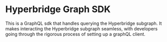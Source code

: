 # Hyperbridge Graph SDK

This is a GraphQL sdk that handles querying the Hyperbridge subgraph. It makes interacting the Hyperbridge subgraph seamless, with developers going through the rigorous process of setting up a graphQL client.
